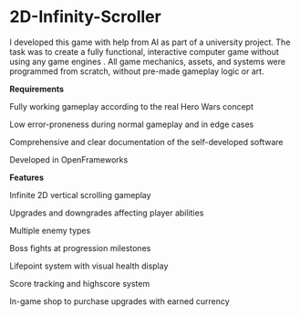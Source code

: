 # **2D-Infinity-Scroller**

I developed this game with help from AI as part of a university project.
The task was to create a fully functional, interactive computer game without using any game engines .
All game mechanics, assets, and systems were programmed from scratch, without pre-made gameplay logic or art.

**Requirements**

Fully working gameplay according to the real Hero Wars concept

Low error-proneness during normal gameplay and in edge cases

Comprehensive and clear documentation of the self-developed software

Developed in OpenFrameworks

**Features**

Infinite 2D vertical scrolling gameplay

Upgrades and downgrades affecting player abilities

Multiple enemy types

Boss fights at progression milestones

Lifepoint system with visual health display

Score tracking and highscore system

In-game shop to purchase upgrades with earned currency

